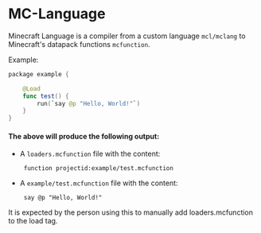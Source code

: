 # MC-Language

Minecraft Language is a compiler from a custom language `mcl/mclang` to Minecraft's datapack functions `mcfunction`.

Example:
```swift
package example {

    @Load
    func test() {
        run(`say @p "Hello, World!"`)
    }
}
```
#### The above will produce the following output:
 + A `loaders.mcfunction` file with the content:
   ```
    function projectid:example/test.mcfunction
    ```
 + A `example/test.mcfunction` file with the content:
   ```
    say @p "Hello, World!"
   ```
   
It is expected by the person using this to manually add loaders.mcfunction to the load tag.
